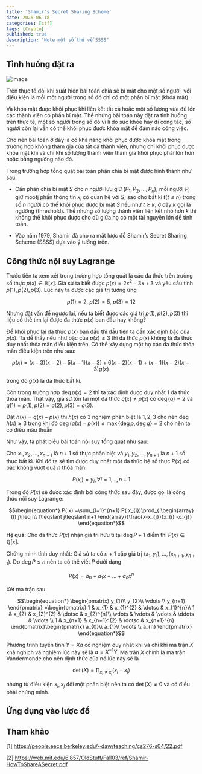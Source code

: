 ```yaml
---
title: 'Shamir’s Secret Sharing Scheme'
date: 2025-06-18
categories: [ctf]
tags: [Crypto]     
published: true
description: "Note một số thứ về SSSS"
---
```


## Tình huống đặt ra
![image](https://github.com/user-attachments/assets/d547f8c9-9e55-44c0-a1dc-dfbaa3e05504)

Trên thực tế đôi khi xuất hiện bài toán chia sẻ bí mật cho một số người, với điều kiện là mỗi một người trong số đó chỉ có một phần bí mật (khóa mật). 

Và khóa mật được khôi phục khi liên kết tất cả hoặc một số lượng vừa đủ lớn các thành viên có phần bí mật. Thế nhưng bài toán này đặt ra tình huống trên thực tế, một số người trong số đó vì lí do sức khỏe hay đi công tác, số người còn lại vẫn có thể khôi phục được khóa mật để đảm nảo công việc.

Cho nên bài toán ở đây là có khả năng khôi phục được khóa mật trong trường hợp không tham gia của tất cả thành viên, nhưng chỉ khôi phục được khóa mật khi và chỉ khi số lượng thành viên tham gia khôi phục phải lớn hơn hoặc bằng ngưỡng nào đó.

Trong trường hợp tổng quát bài toán phân chia bí mật được hình thành như sau: 

- Cần phân chia bí mật $\displaystyle S$ cho $\displaystyle n$ người lưu giữ $\displaystyle ( P_{1} ,P_{2} ,...,P_{n})$, mỗi người $\displaystyle P_{i}$ giữ mootj phần thông tin $\displaystyle x_{i}$ có quan hệ với $\displaystyle S$, sao cho bất kì $\displaystyle t( t\leqslant n)$ trong số $\displaystyle n$ người có thể khôi phục được bí mật $\displaystyle S$ nếu như $\displaystyle t\geqslant k$, ở đây $\displaystyle k$ gọi là ngưỡng (threshold). Thế nhưng số lượng thành viên liên kết nhỏ hơn $\displaystyle k$ thì không thể khôi phục được cho dù giữa họ có một tài nguyên lớn để tính toán. 

- Vào năm 1979, Shamir đã cho ra mắt lược đồ Shamir’s Secret Sharing Scheme (SSSS) dựa vào ý tưởng trên. 

## Công thức nội suy Lagrange

Trước tiên ta xem xét trong trường hợp tổng quát là các đa thức trên trường số thực $\displaystyle p( x) \in \mathbb{R}[ x]$. Giả sử ta biết được $\displaystyle p( x) =2x^{2} -3x+3$ và yêu cầu tính $\displaystyle p( 1) ,p( 2) ,p( 3)$. Lúc này ta được các giá trị tương ứng 

$$\begin{equation*}
p( 1) =2,\ p( 2) =5,\ p( 3) =12
\end{equation*}$$


Nhưng đặt vấn đề ngược lại, nếu ta biết được các giá trị $\displaystyle p( 1) ,p( 2) ,p( 3)$ thì liệu có thể tìm lại được đa thức $\displaystyle p( x)$ ban đầu hay không?



Để khôi phục lại đa thức $\displaystyle p( x)$ ban đầu thì đầu tiên ta cần xác định bậc của $\displaystyle p( x)$. Ta dễ thấy nếu như bậc của $\displaystyle p( x) \geqslant 3$ thì đa thức $\displaystyle p( x)$ không là đa thức duy nhất thỏa mãn điều kiện trên. Có thể xây dựng một họ các đa thức thỏa mãn điều kiện trên như sau: 

$$\begin{equation*}
p( x) =( x-3)( x-2) -5( x-1)( x-3) +6( x-2)( x-1) +( x-1)( x-2)( x-3) g( x)
\end{equation*}$$


trong đó $\displaystyle g( x)$ là đa thức bất kì.

Còn trong trường hợp $\displaystyle \deg p( x) =2$ thì ta xác định được duy nhất 1 đa thức thỏa mãn. Thật vậy, giả sử tồn tại một đa thức $\displaystyle q( x) \neq p( x)$ có $\displaystyle \deg( q) =2$ và $\displaystyle q( 1) =p( 1) ,p( 2) =q( 2) ,p( 3) =q( 3)$.



Đặt $\displaystyle h( x) =q( x) -p( x)$ thì $\displaystyle h( x)$ có 3 nghiệm phân biệt là $\displaystyle 1,2,3$ cho nên $\displaystyle \deg h( x) \geqslant 3$ trong khi đó $\displaystyle \deg( q( x) -p( x)) \leqslant \max\{\deg p,\deg q\} =2$ cho nên ta có điều mâu thuẫn 

Như vậy, ta phát biểu bài toán nội suy tổng quát như sau:

Cho $\displaystyle x_{1} ,x_{2} ,...,x_{n+1}$ là $\displaystyle n+1$ số thực phân biệt và $\displaystyle y_{1} ,y_{2} ,...,y_{n+1}$ là $\displaystyle n+1$ số thực bất kì. Khi đó ta sẽ tìm được duy nhất một đa thức hệ số thực $\displaystyle P( x)$ có bậc không vượt quá $\displaystyle n$ thỏa mãn:

$$\begin{equation*}
P( x_{i}) =y_{i} ,\forall i=1,..,n+1
\end{equation*}$$


Trong đó $\displaystyle P( x)$ sẽ được xác định bởi công thức sau đây, được gọi là công thức nội suy Lagrange: 

$$\begin{equation*}
P( x) =\sum_{i=1}^{n+1} P( x_{i})\prod_{ \begin{array}{l}
j\neq i\\
1\leqslant j\leqslant n+1
\end{array}}\frac{x-x_{j}}{x_{i} -x_{j}}
\end{equation*}$$

**Hệ quả**: Cho đa thức $\displaystyle P( x)$ nhận giá trị hữu tỉ tại $\displaystyle \deg P+1$ điểm thì $\displaystyle P( x) \in \mathbb{Q}[ x]$.


Chứng minh tính duy nhất: Giả sử ta có $\displaystyle n+1$ cặp giá trị $\displaystyle ( x_{1} ,y_{1}) ,...,( x_{n+1} ,y_{n+1})$. Do $\displaystyle \deg P\leqslant n$ nên ta có thể viết $\displaystyle P$ dưới dạng 

$$\begin{equation*}
P( x) =a_{0} +a_{1} x+...+a_{n} x^{n}
\end{equation*}$$

Xét ma trận sau

$$\begin{equation*}
\begin{pmatrix}
y_{1}\\
y_{2}\\
\vdots \\
y_{n+1}
\end{pmatrix} =\begin{bmatrix}
1 & x_{1} & x_{1}^{2} & \dotsc  & x_{1}^{n}\\
1 & x_{2} & x_{2}^{2} & \dotsc  & x_{2}^{n}\\
\vdots  & \vdots  & \vdots  & \ddots  & \vdots \\
1 & x_{n+1} & x_{n+1}^{2} & \dotsc  & x_{n+1}^{n}
\end{bmatrix}\begin{pmatrix}
a_{0}\\
a_{1}\\
\vdots \\
a_{n}
\end{pmatrix}
\end{equation*}$$


Phương trình tuyến tính $\displaystyle Y=Xa$ có nghiệm duy nhất khi và chỉ khi ma trận $\displaystyle X$ khả nghịch và nghiệm lúc này sẽ là $\displaystyle a=X^{-1} Y$. Ma trận $\displaystyle X$ chính là ma trận Vandermonde cho nên định thức của nó lúc này sẽ là 

$$\begin{equation*}
\det( X) =\prod_{x_{i} \neq x_{j}}( x_{i} -x_{j})
\end{equation*}$$

nhưng từ điều kiện $\displaystyle x_{i} ,x_{j}$ đôi một phân biệt nên ta có $\displaystyle \det( X) \neq 0$ và có điều phải chứng minh. 

## Ứng dụng vào lược đồ


## Tham khảo 

[1] https://people.eecs.berkeley.edu/~daw/teaching/cs276-s04/22.pdf

[2] https://web.mit.edu/6.857/OldStuff/Fall03/ref/Shamir-HowToShareASecret.pdf

